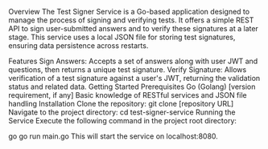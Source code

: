 Overview
The Test Signer Service is a Go-based application designed to manage the process of signing and verifying tests. It offers a simple REST API to sign user-submitted answers and to verify these signatures at a later stage. This service uses a local JSON file for storing test signatures, ensuring data persistence across restarts.

Features
Sign Answers: Accepts a set of answers along with user JWT and questions, then returns a unique test signature.
Verify Signature: Allows verification of a test signature against a user's JWT, returning the validation status and related data.
Getting Started
Prerequisites
Go (Golang) [version requirement, if any]
Basic knowledge of RESTful services and JSON file handling
Installation
Clone the repository:
git clone [repository URL]
Navigate to the project directory:
cd test-signer-service
Running the Service
Execute the following command in the project root directory:

go
go run main.go
This will start the service on localhost:8080.
